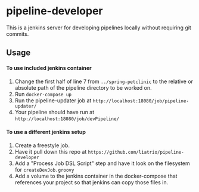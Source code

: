 # pipeline-developer

This is a jenkins server for developing pipelines locally without requiring git commits. 

## Usage

#### To use included jenkins container
1. Change the first half of line 7 from `../spring-petclinic` to the relative or absolute path of the pipeline directory to be worked on.
2. Run `docker-compose up`
3. Run the pipeline-updater job at `http://localhost:18080/job/pipeline-updater/`
4. Your pipeline should have run at `http://localhost:18080/job/devPipeline/`

#### To use a different jenkins setup
1. Create a freestyle job.
2. Have it pull down this repo at `https://github.com/liatrio/pipeline-developer`
3. Add a "Process Job DSL Script" step and have it look on the filesystem for `createDevJob.groovy`
4. Add a volume to the jenkins container in the docker-compose that references your project so that jenkins can copy those files in. 


